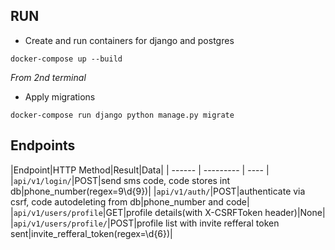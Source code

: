 ## RUN
* Create and run containers for django and postgres
```
docker-compose up --build
```

*From 2nd terminal*

* Apply migrations
```
docker-compose run django python manage.py migrate
```

## Endpoints

|Endpoint|HTTP Method|Result|Data|
| ------ | --------- | ---- |
|```api/v1/login/```|POST|send sms code, code stores int db|phone_number(regex=9\d{9})|
|```api/v1/auth/```|POST|authenticate via csrf, code autodeleting from db|phone_number and code|
|```api/v1/users/profile```|GET|profile details(with X-CSRFToken header)|None|
|```api/v1/users/profile/```|POST|profile list with invite refferal token sent|invite_refferal_token(regex=\d{6})|
